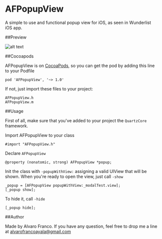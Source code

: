 AFPopupView
=======================

A simple to use and functional popup view for iOS, as seen in Wunderlist iOS app.

##Preview

![alt text](https://raw.github.com/AlvaroFranco/AFPopupView/master/preview.gif "Example")

##Cocoapods

AFPopupView is on [CocoaPods](http://cocoapods.org), so you can get the pod by adding this line to your Podfile

    pod 'AFPopupView', '~> 1.0'

If not, just import these files to your project:

    AFPopupView.h
    AFPopupView.m

##Usage

First of all, make sure that you've added to your project the ```QuartzCore``` framework.

Import AFPopupView to your class

    #import "AFPopupView.h"

Declare ```AFPopupView```

    @property (nonatomic, strong) AFPopupView *popup;

Init the class with ```-popupWithView:``` assigning a valid UIView that will be shown. When you're ready to open the view, just call ```-show```

    _popup = [AFPopupView popupWithView:_modalTest.view];
    [_popup show];

To hide it, call ```-hide```

    [_popup hide];

##Author

Made by Alvaro Franco. If you have any question, feel free to drop me a line at [alvarofrancoayala@gmail.com](mailto:alvarofrancoayala@gmail.com)